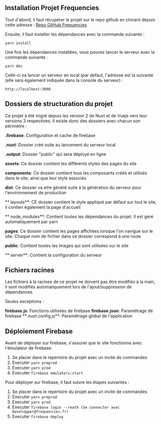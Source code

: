 ## Installation Projet Frequencies
Tout d'abord, il faut récupérer le projet sur le repo github en clonant depuis cette adresse : 
[Repo GitHub Frequencies](https://github.com/FrequenciesProduction/sitewebfrequencies)

Ensuite, il faut installer les dépendances avec la commande suivante : 

    yarn install

Une fois les dépendances installées, vous pouvez lancer le serveur avec la commande suivante : 

    yarn dev

Celle-ci va lancer un serveur en local (par defaut, l'adresse est la suivante (elle sera également indiquée dans la console du serveur) : 

    http://localhost:3000

## Dossiers de structuration du projet
Ce projet à été migré depuis les version 2  de Nuxt et de Vuejs vers leur versions 3 respectives.
Il existe donc des dossiers avec chacun son périmètre : 

**.firebase**: Configuration et cache de firebase

**.nuxt**: Dossier créé suite au lancement du serveur local

**.output**: Dossier "public" qui sera déployé en ligne

**assets**: Ce dossier contient les différents styles des pages du site

**components**: Ce dossier contient tous les composants créés et utilisés dans le site, ainsi que leur style associés

**dist**: Ce dossier va etre généré suite à la génération du serveur pour l'environnement de production

** layouts**: CE dossier contient le style appliqué par défaut sur tout le site, il contien également la page d'accueil

** node_modules**: Contient toutes les dépendances du projet. Il est géré automatiquement par yarn

**pages**: Ce dossier contient les pages affichées lorsque l'on navigue sur le site. Chaque nom de fichier dans ce dossier correspond à une route

**public**: Contient toutes les images qui sont utilisées sur le site

** server**: Contient la configuration du serveur
## Fichiers racines
Les fichiers à la racines de ce projet ne doivent pas être modifiés à la main, il sont modifiés automatiquement lors de l'ajout/suppression de dépendances.

Seules exceptions : 

**firebase.js**: Fonctions utilisées de firebase
**firebase.json**: Paramétrage de firebase
** nuxt.config.js**: Paramétrage global de l'application

## Déploiement Firebase
Avant de déployer sur firebase, s'assurer que le site fonctionne avec l'émulateur de firebase: 

 1. Se placer dans le repertoire du projet avec un invite de commandes
 2. Executer ``yarn preprod``
 3. Executer ``yarn prod``
 4. Executer ``firebase emulators:start``

Pour déployer sur firebase, il faut suivre les étapes suivantes : 

 1. Se placer dans le repertoire du projet avec un invite de commandes
 2. Executer ``yarn preprod``
 3. Executer ``yarn prod``
 4. Executer ``firebase login --reath (Se connecter avec Developper@frequencies.fr)``
 5. Executer ``firebase deploy``
